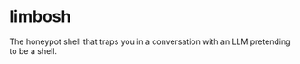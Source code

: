 # limbosh
The honeypot shell that traps you in a conversation with an LLM pretending to be a shell.
